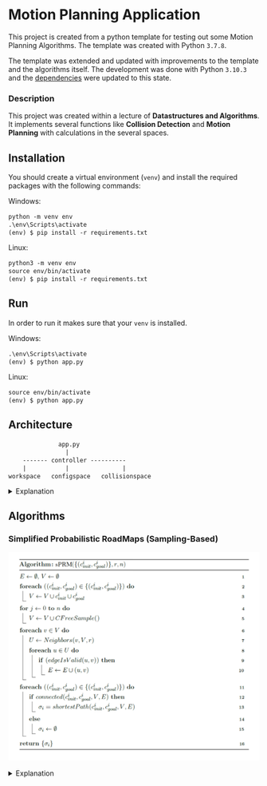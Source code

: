 # Motion Planning Application

This project is created from a python template for testing out some Motion Planning Algorithms. The template was created
with Python `3.7.8`.

The template was extended and updated with improvements to the template and the algorithms itself. The development was
done with Python `3.10.3` and the [dependencies](requirements.txt) were updated to this state.

### Description

This project was created within a lecture of __Datastructures and Algorithms__. It implements several functions like
__Collision Detection__ and __Motion Planning__ with calculations in the several spaces.

## Installation

You should create a virtual environment (`venv`) and install the required packages with the following commands:

Windows:

```shell
python -m venv env
.\env\Scripts\activate    
(env) $ pip install -r requirements.txt
```

Linux:

```shell
python3 -m venv env
source env/bin/activate
(env) $ pip install -r requirements.txt
```

## Run

In order to run it makes sure that your `venv` is installed.

Windows:

```shell
.\env\Scripts\activate 
(env) $ python app.py
```

Linux:

```shell
source env/bin/activate
(env) $ python app.py
```

## Architecture

```
              app.py
                |
    ------- controller ----------   
    |           |               |
workspace   configspace   collisionspace
```

<details>
  <summary>Explanation</summary>

* [app.py](app.py) = start the application and the UI
* [controller.py](controller.py) = manages all the spaces below
* [workspace.py](workspace.py) = handles graphical display of algorithms and collision-detection
* [configspace.py](configspace.py) = handles the motion-planning algorithms
* [collisionspace.py](collisionspace.py) = calculates and shows collision-space

</details>

## Algorithms

### Simplified Probabilistic RoadMaps (Sampling-Based)

![sPRM](.documents/algorithm_sPRM.png)

<details>
  <summary>Explanation</summary>

|            Input             | Explanation                                  |
|:----------------------------:|:---------------------------------------------|
| c<sup>i</sup><sub>init</sub> | Start points for single or multiple queries. |
| c<sup>i</sup><sub>goal</sub> | End points for single or multiple queries.   |
|              r               | Search radius in the algorithm.              |
|              n               | Amount of samples that are created.          |

__Note:__ The parameters r and n are completely independent and should be small for good performance, but not too small
for no solution. The best parameters are never known.

| Datastructure | Explanation                              | Interpretation       |
|:-------------:|:-----------------------------------------|:---------------------|
|       E       | edge data between two configurations     | List<(Point, Point)> |
|       V       | vertex data for all configurations       | List<Point>          |
|       U       | temporary neighbour data of a vertex     | List<Point>          |
| σ<sub>i</sub> | shortest path data for a configuration i | List<(Point, Point)> |

| Pseudocode Line | Explanation                                                                                                                                                     |
|:---------------:|:----------------------------------------------------------------------------------------------------------------------------------------------------------------|
|     2 and 3     | All start (c<sup>i</sup><sub>init</sub>) and goal (c<sup>i</sup><sub>goal</sub>) configurations are added into the vertex structure (V).                        |
|     4 and 5     | Computation of `CFreeSample()` with the amount of defined samples (n).                                                                                          |
|        7        | Computation of `Neighbors(v,V,r)` for each vertex in the defined radius (r).                                                                                    |
|     8 to 10     | Computation of `edgeIsValid(u,v)`. The valid edges get added into the valid edge structure (E). Filled E characterizes the traversable area (C<sub>free</sub>). |
|       11        | Loop enables multiple queries.                                                                                                                                  |
|       12        | Computation of `connected(...)` between start and goal.                                                                                                         |
|       13        | Computation of `shortestPath(...)` with a [Dijkstra Algorithm](https://en.wikipedia.org/wiki/Dijkstra%27s_algorithm).                                           |

__Note:__ The blocked area (C<sub>obs</sub>) is ignored in the computation of `CFreeSample()`. In the computation
of `Neighbors(v,V,r)` some vertexes (v) could be ignored because of a too small radius (r), but if r is too large, the
edge connection has quadratic complexity (O<sup>2</sup>). The computation of `Neighbors(v,V,r)` and `edgeIsValid(u,v)`
take the most performance. Parallelization of the lines 4 to 10 bring a high benefit in performance because there are
many independent calculations.

</details>